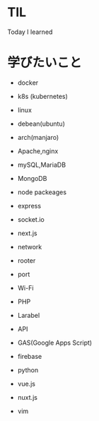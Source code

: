 # TIL
Today I learned

# 学びたいこと
- docker
- k8s (kubernetes)

- linux
- debean(ubuntu)
- arch(manjaro)

- Apache,nginx
- mySQL,MariaDB
- MongoDB

- node packeages
- express
- socket.io
- next.js

- network
- rooter
- port
- Wi-Fi

- PHP
- Larabel

- API
- GAS(Google Apps Script)
- firebase
- python
- vue.js
- nuxt.js
- vim
